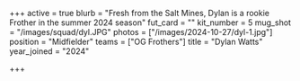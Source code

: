 +++
active = true
blurb = "Fresh from the Salt Mines, Dylan is a rookie Frother in the summer 2024 season"
fut_card = ""
kit_number = 5
mug_shot = "/images/squad/dyl.JPG"
photos = ["/images/2024-10-27/dyl-1.jpg"]
position = "Midfielder"
teams = ["OG Frothers"]
title = "Dylan Watts"
year_joined = "2024"

+++
